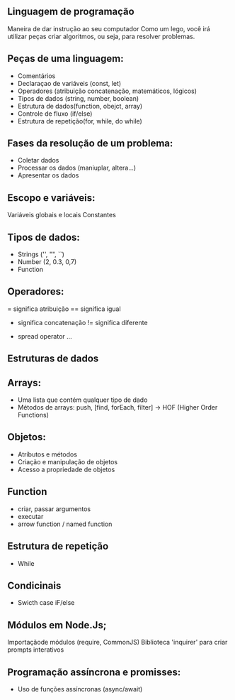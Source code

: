  ## Linguagem de programação

 Maneira de dar instrução ao seu computador
 Como um lego, você irá utilizar peças criar algoritmos, ou seja, para resolver problemas.

 ## Peças de uma linguagem:

- Comentários
- Declaraçao de variáveis (const, let)
- Operadores (atribuição concatenação, matemáticos, lógicos)
- Tipos de dados (string, number, boolean)
- Estrutura de dados(function, obejct, array)
- Controle de fluxo (if/else)
- Estrutura de repetição(for, while, do while)

## Fases da resolução de um problema:

- Coletar dados
- Processar os dados (maniuplar, altera...)
- Apresentar os dados


## Escopo e variáveis:

Variáveis globais  e locais
Constantes

## Tipos de dados:

- Strings ('', "", ``)
- Number (2, 0.3, 0,7)
- Function

## Operadores:

= significa atribuição
== significa igual
+ significa concatenação
!= significa diferente
- spread operator ...


## Estruturas de dados


## Arrays:

- Uma lista  que contém qualquer tipo de dado
- Métodos de arrays: push, [find, forEach, filter] -> HOF (Higher Order Functions)

## Objetos:

- Atributos e métodos
- Criação e manipulação de objetos
- Acesso a propriedade de objetos

## Function

- criar, passar argumentos
- executar
- arrow function / named function

## Estrutura de repetição

- While

## Condicinais

- Swicth case
iF/else

## Módulos em Node.Js;

Importaçãode módulos (require, CommonJS)
Biblioteca 'inquirer' para criar prompts interativos

## Programação assíncrona e promisses:

- Uso de funções assíncronas (async/await)